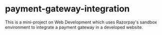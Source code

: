 # payment-gateway-integration

This is a mini-project on Web Development which uses Razorpay's sandbox environment to integrate a payment gateway in a developed website.
